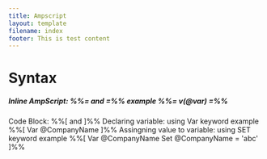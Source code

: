 ```yaml
---
title: Ampscript
layout: template
filename: index
footer: This is test content
--- 
```


# Syntax
##### Inline AmpScript: %%= and =%% example %%= v(@var) =%%
Code Block:   %%[  and  ]%%
Declaring variable: using Var keyword example %%[  Var @CompanyName ]%%
Assingning value to variable: using SET keyword example %%[  Var @CompanyName 
Set @CompanyName = 'abc' ]%%
